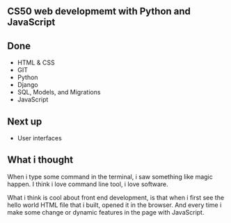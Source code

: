 ## CS50 web developmemt with Python and JavaScript

## Done 
* HTML & CSS
* GIT
* Python
* Django
* SQL, Models, and Migrations
* JavaScript
## Next up 
* User interfaces

## What i thought
When i type some command in the terminal, i saw something like magic happen. I think i love command line tool, i love software.

What i think is cool about front end development, is that when i first see the hello world HTML file that i built, opened it in the browser. And every time i make some change or dynamic features in the page with JavaScript.